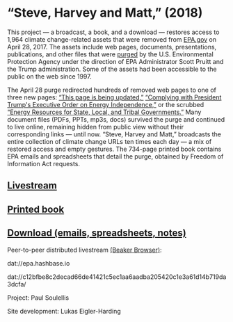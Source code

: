 # “Steve, Harvey and Matt,” (2018)

This project — a broadcast, a book, and a download — restores access to 1,964 climate change-related assets that were removed from [EPA.gov](http://www.epa.gov) on April 28, 2017. The assets include web pages, documents, presentations, publications, and other files that were [purged](https://www.washingtonpost.com/news/energy-environment/wp/2017/04/28/epa-website-removes-climate-science-site-from-public-view-after-two-decades/?utm_term=.da4068a9c17b) by the U.S. Environmental Protection Agency under the direction of EPA Administrator Scott Pruitt and the Trump administration. Some of the assets had been accessible to the public on the web since 1997. 

The April 28 purge redirected hundreds of removed web pages to one of three new pages: [“This page is being updated,”](https://www.epa.gov/sites/production/files/signpost/cc.html) [“Complying with President Trump's Executive Order on Energy Independence,”](https://www.epa.gov/energy-independence) or the scrubbed [“Energy Resources for State, Local, and Tribal Governments.”](https://www.epa.gov/statelocalenergy#) Many document files (PDFs, PPTs, mp3s, docs) survived the purge and continued to live online, remaining hidden from public view without their corresponding links — until now. “Steve, Harvey and Matt,” broadcasts the entire collection of climate change URLs ten times each day — a mix of restored access and empty gestures. The 734-page printed book contains EPA emails and spreadsheets that detail the purge, obtained by Freedom of Information Act requests.

## [Livestream](http://epa.archive.work)

## [Printed book](http://www.lulu.com/shop/paul-soulellis/steve-harvey-and-matt/paperback/product-23572374.html)

## [Download (emails, spreadsheets, notes)](https://www.dropbox.com/s/0cf90u80drwiolh/Thank%20you%20for%20your%20assistance%20in%20this%20time-sensitive%20matter.zip?dl=0) 

Peer-to-peer distributed livestream [(Beaker Browser)](https://beakerbrowser.com/): 

dat://epa.hashbase.io 

dat://c12bfbe8c2decad66de41421c5ec1aa6aadba205420c1e3a61d14b719da3dcfa/

Project: Paul Soulellis

Site development: Lukas Eigler-Harding
